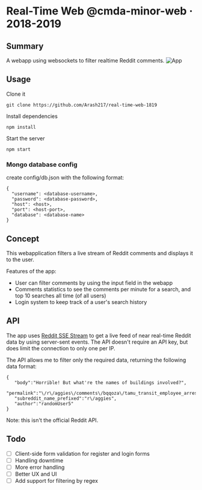 # Real-Time Web @cmda-minor-web · 2018-2019

## Summary
A webapp using websockets to filter realtime Reddit comments.
![App](../master/docs/images/app.png)

## Usage
Clone it
```
git clone https://github.com/Arash217/real-time-web-1819
```

Install dependencies
```
npm install
```

Start the server
```
npm start
```

### Mongo database config
create config/db.json with the following format:
```
{
  "username": <database-username>,
  "password": <database-password>,
  "host": <host>,
  "port": <host-port>,
  "database": <database-name>
}
```

## Concept
This webapplication filters a live stream of Reddit comments and displays it to the user.

Features of the app:
- User can filter comments by using the input field in the webapp
- Comments statistics to see the comments per minute for a search, and top 10 searches all time (of all users)
- Login system to keep track of a user's search history

## API
The app uses [Reddit SSE Stream](https://github.com/pushshift/reddit_sse_stream) to get a live feed of near real-time Reddit data by using server-sent events. The API doesn't require an API key, but does limit the connection to only one per IP.

The API allows me to filter only the required data, returning the following data format:
```
{  
   "body":"Horrible! But what're the names of buildings involved?",
   "permalink":"\/r\/aggies\/comments\/bqqoza\/tamu_transit_employee_arrested_for_hiding_a\/eo71p94\/",
   "subreddit_name_prefixed":"r\/aggies",
   "author":"randomUser5"
}
```

Note: this isn't the official Reddit API.

## Todo
- [ ] Client-side form validation for register and login forms
- [ ] Handling downtime
- [ ] More error handling
- [ ] Better UX and UI
- [ ] Add support for filtering by regex
